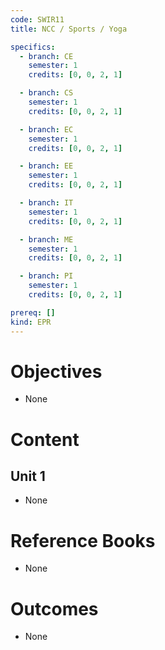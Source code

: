 ```yaml
---
code: SWIR11
title: NCC / Sports / Yoga

specifics:
  - branch: CE
    semester: 1
    credits: [0, 0, 2, 1]

  - branch: CS
    semester: 1
    credits: [0, 0, 2, 1]

  - branch: EC
    semester: 1
    credits: [0, 0, 2, 1]

  - branch: EE
    semester: 1
    credits: [0, 0, 2, 1]

  - branch: IT
    semester: 1
    credits: [0, 0, 2, 1]

  - branch: ME
    semester: 1
    credits: [0, 0, 2, 1]

  - branch: PI
    semester: 1
    credits: [0, 0, 2, 1]

prereq: []
kind: EPR
---
```


# Objectives

- None

# Content

## Unit 1

- None

# Reference Books

- None

# Outcomes

- None
